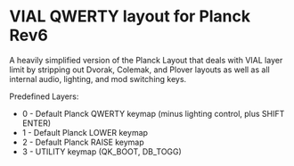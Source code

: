 # VIAL QWERTY layout for Planck Rev6
A heavily simplified version of the Planck Layout that deals with VIAL layer limit by stripping out Dvorak, Colemak, and Plover layouts as well as all internal audio, lighting, and mod switching keys.

Predefined Layers:
- 0 - Default Planck QWERTY keymap (minus lighting control, plus SHIFT ENTER)
- 1 - Default Planck LOWER keymap
- 2 - Default Planck RAISE keymap
- 3 - UTILITY keymap (QK_BOOT, DB_TOGG)
